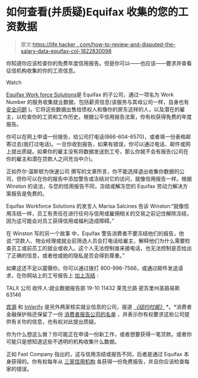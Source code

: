 # 如何查看(并质疑)Equifax 收集的您的工资数据

> 原文:[https://life hacker . com/how-to-review-and-disputed-the-salary-data-equifax-col-1822830098](https://lifehacker.com/how-to-review-and-dispute-the-salary-data-equifax-col-1822830098)

你知道你应该检查你的免费年度信用报告。但是你可以——也应该——要求并查看征信机构收集的你的工资信息。

Watch

[Equifax Work force Solutions](https://www.bloomberg.com/research/stocks/private/snapshot.asp?privcapId=357985)是 Equifax 的子公司，通过一项名为 Work Number 的服务收集就业数据，包括薪资信息(该服务与其母公司一样，自身也有 [安全问题](https://krebsonsecurity.com/2017/10/equifax-breach-fallout-your-salary-history/) )。它将这些数据出售给债权人和像你的房东这样的人，以及潜在的雇主，以检查你的工资和工作历史。根据公平信用报告法案，你有权获得免费的年度报告。

你可以在网上申请一份报告，给公司打电话(866-604-6570)，或者填一份表格邮寄过去(我打过电话)。一旦你收到报告，如果有错误，你可以通过电话、邮件或网上提出质疑。如果你的雇主没有将数据发送到工号，那么你就不会有报告(公司在你的雇主和潜在贷款人之间充当中介)。

正如乔尔·温斯顿为快速公司 撰写的文章所言，你不能选择退出收集你数据的公司，但你可以在你的报告中添加警告或冻结对它的访问，就像信用报告一样。根据 Winston 的说法，与您的信用报告不同，冻结或解冻您的 Equifax 劳动力解决方案报告是免费的。

Equifax Workforce Solutions 的发言人 Marisa Salcines 告诉 Winston:“就像信用冻结一样，员工有责任在进行任何与信用或雇佣相关的交易之前记住解除冻结，因为这可能会对员工获得信用或福利造成障碍。”

在 Winston 写的另一个故事 中，Equifax 警告消费者不要冻结他们的报告，他说:“贷款人、物业经理或就业前筛选人员会打电话给雇主，解释他们为什么需要检查员工或前员工的就业或收入。这个人无法控制谁来接电话，也无法控制是否给出了正确的信息，或者他或她的隐私是否会得到尊重。”

如果这还不足以震慑你，你可以通过拨打 800-996-7566，或通过邮件发送请求，在你网站上的工号报告上 [加上冻结](https://krebsonsecurity.com/2017/11/how-to-opt-out-of-equifax-revealing-your-salary-history/) :

TALX 公司
收件人:就业数据报告部 19-10
11432 莱克兰路
密苏里州圣路易斯 63146

[宾源](http://www.accusource-online.com/) 和 [InVerify](http://www.inverify.net/) 是另外两家核实就业信息的公司，报道 [*《纽约时报》*](http://www.nytimes.com/2013/08/31/your-money/exploring-companies-that-collect-more-than-the-standard-credit-data.html) *。*消费者金融保护局还保留了一份 [消费者报告公司的名单](http://files.consumerfinance.gov/f/201604_cfpb_list-of-consumer-reporting-companies.pdf) ，并表示你有权要求这些公司提供有关你的信息，也有权对此提出质疑。

你为什么想这么做？你可能正在申请一份新工作，或者想要获得一笔贷款。或者你可能只是想知道这些不透明的机构收集什么数据。

正如 Fast Company 指出的，这与信用冻结或报告不同，后者是通过 Equifax 本身获得的。你有权每年从 [三家信用机构](https://twocents.lifehacker.com/make-sure-to-check-your-credit-report-at-all-three-bure-1722981057) 各获得一份免费报告，并且你应该检查每家的错误。